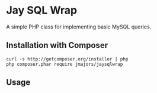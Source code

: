 Jay SQL Wrap
============

A simple PHP class for implementing basic MySQL queries.

Installation with Composer
--------------------------
```shell
curl -s http://getcomposer.org/installer | php
php composer.phar require jmajors/jaysqlwrap
```

Usage
-----
